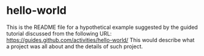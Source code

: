 # hello-world

This is the README file for a hypothetical example suggested by the guided tutorial discussed from the following URL: https://guides.github.com/activities/hello-world/
This would describe what a project was all about and the details of such project.
